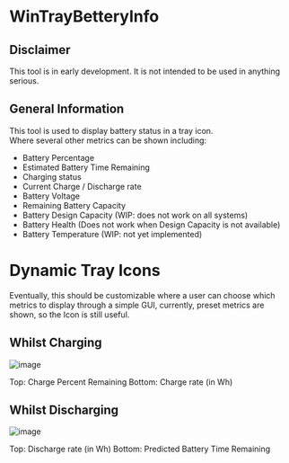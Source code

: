 # WinTrayBetteryInfo
## Disclaimer
This tool is in early development. It is not intended to be used in anything serious.
## General Information
This tool is used to display battery status in a tray icon.  
Where several other metrics can be shown including:


- Battery Percentage
- Estimated Battery Time Remaining
- Charging status
- Current Charge / Discharge rate
- Battery Voltage
- Remaining Battery Capacity
- Battery Design Capacity       (WIP: does not work on all systems)
- Battery Health                (Does not work when Design Capacity is not available)
- Battery Temperature           (WIP: not yet implemented)

# Dynamic Tray Icons
Eventually, this should be customizable where a user can choose which metrics to display through a simple GUI, currently, preset metrics are shown, so the Icon is still useful.
## Whilst Charging
![image](https://user-images.githubusercontent.com/11772153/136819760-f97c16ab-3399-4d4d-b52c-0506fb5d0275.png)

Top: Charge Percent Remaining
Bottom: Charge rate (in Wh)
## Whilst Discharging
![image](https://user-images.githubusercontent.com/11772153/136819779-a96fc0cb-e9e0-4ea2-bc2f-9731470efd34.png)

Top: Discharge rate (in Wh)
Bottom: Predicted Battery Time Remaining
